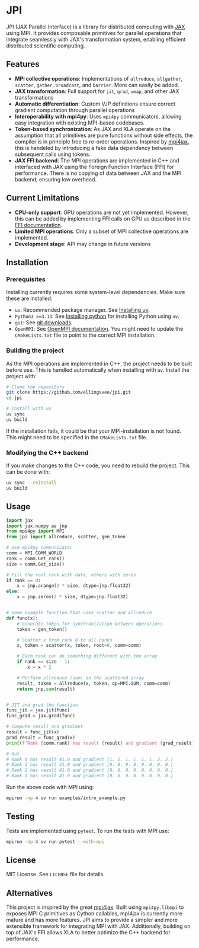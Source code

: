 # JPI

JPI (JAX Parallel Interface) is a library for distributed computing with [JAX](https://github.com/google/jax) using MPI. It provides composable primitives for parallel operations that integrate seamlessly with JAX's transformation system, enabling efficient distributed scientific computing.

## Features

- **MPI collective operations**: Implementations of `allreduce`, `allgather`, `scatter`, `gather`, `broadcast`, and `barrier`. More can easily be added.
- **JAX transformation**: Full support for `jit`, `grad`, `vmap`, and other JAX transformations
- **Automatic differentiation**: Custom VJP definitions ensure correct gradient computation through parallel operations
- **Interoperability with mpi4py**: Uses `mpi4py` communicators, allowing easy integration with existing MPI-based codebases.
- **Token-based synchronization**: As JAX and XLA operate on the assumption that all primitives are pure functions without side effects, the compiler is in principle free to re-order operations. Inspired by [mpi4jax](https://github.com/mpi4jax/mpi4jax/tree/main), this is handeled by introducing a fake data dependency between subsequent calls using tokens.
- **JAX FFI backend**: The MPI operations are implemented in C++ and interfaced with JAX using the Foreign Function Interface (FFI) for performance. There is no copying of data between JAX and the MPI backend, ensuring low overhead.

## Current Limitations

- **CPU-only support**: GPU operations are not yet implemented. However, this can be added by implementing FFI calls on GPU as described in the [FFI documentation](https://docs.jax.dev/en/latest/ffi.html#ffi-calls-on-a-gpu).
- **Limited MPI operations**: Only a subset of MPI collective operations are implemented.
- **Development stage**: API may change in future versions

## Installation

### Prerequisites

Installing currently requires some system-level dependencies. Make sure these are installed:

- `uv`: Recommended package manager. See [Installing uv](https://docs.astral.sh/uv/getting-started/installation/).
- `Python3 >=3.13`: See [Installing python](https://docs.astral.sh/uv/guides/install-python/) for installing Python using `uv`.
- `git`: See [git downloads](https://git-scm.com/downloads).
- `OpenMPI`: See [OpenMPI documentation](https://docs.open-mpi.org/en/v5.0.x/index.html). You might need to update the `CMakeLists.txt` file to point to the correct MPI installation.

### Building the project

As the MPI operations are implemented in C++, the project needs to be built before use. This is handled automatically when installing with `uv`. Install the project with:

```bash
# Clone the repository
git clone https://github.com/ellingsvee/jpi.git
cd jpi

# Install with uv
uv sync
uv build
```
If the installation fails, it could be that your MPI-installation is not found. This might need to be specified in the `CMakeLists.txt` file.

### Modifying the C++ backend

If you make changes to the C++ code, you need to rebuild the project. This can be done with:

```bash
uv sync --reinstall
uv build
```

## Usage

```python
import jax
import jax.numpy as jnp
from mpi4py import MPI
from jpi import allreduce, scatter, gen_token

# Use mpi4py communicator
comm = MPI.COMM_WORLD
rank = comm.Get_rank()
size = comm.Get_size()

# Fill the root rank with data, others with zeros
if rank == 0:
    x = jnp.arange(2 * size, dtype=jnp.float32)
else:
    x = jnp.zeros(2 * size, dtype=jnp.float32)


# Some example function that uses scatter and allreduce
def func(x):
    # Generate token for synchronization between operations
    token = gen_token()

    # Scatter x from rank 0 to all ranks
    x, token = scatter(x, token, root=0, comm=comm)

    # Each rank can do something different with the array
    if rank == size - 1:
        x = x * 2

    # Perform allreduce (sum) on the scattered array
    result, token = allreduce(x, token, op=MPI.SUM, comm=comm)
    return jnp.sum(result)


# JIT and grad the function
func_jit = jax.jit(func)
func_grad = jax.grad(func)

# Compute result and gradient
result = func_jit(x)
grad_result = func_grad(x)
print(f"Rank {comm.rank} has result {result} and gradient {grad_result}")

# Out
# Rank 0 has result 41.0 and gradient [1. 1. 1. 1. 1. 1. 2. 2.]
# Rank 1 has result 41.0 and gradient [0. 0. 0. 0. 0. 0. 0. 0.]
# Rank 2 has result 41.0 and gradient [0. 0. 0. 0. 0. 0. 0. 0.]
# Rank 3 has result 41.0 and gradient [0. 0. 0. 0. 0. 0. 0. 0.]
```

Run the above code with MPI using:

```bash
mpirun -np 4 uv run examples/intro_example.py
```

## Testing

Tests are implemented using `pytest`. To run the tests with MPI use:

```bash
mpirun -np 4 uv run pytest --with-mpi 
```

## License

MIT License. See `LICENSE` file for details.

## Alternatives

This project is inspired by the great [mpi4jax](https://github.com/mpi4jax/mpi4jax).  Built using `mpi4py.libmpi` to exposes MPI C primitives as Cython callables, mpi4jax is currently more mature and has more features. JPI aims to provide a simpler and more extensible framework for integrating MPI with JAX.  Additionally, building on top of JAX's FFI allows XLA to better optimize the C++ backend for performance.